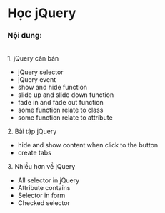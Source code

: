<h1>Học jQuery</h1>
<h3>Nội dung:</h3>
<br>
1. jQuery căn bản
<ul>
    <li>jQuery selector</li>
    <li>jQuery event</li>
    <li>show and hide function</li>
    <li>slide up and slide down function</li>
    <li>fade in and fade out function </li>
    <li>some function relate to class</li>
    <li>some function relate to attribute</li>
</ul>
2. Bài tập jQuery
<ul>
    <li>hide and show content when click to the button</li>
    <li>create tabs</li>
</ul>
3. Nhiều hơn về jQuery
<ul>
    <li>All selector in jQuery</li>
    <li>Attribute contains</li>
    <li>Selector in form</li>
    <li>Checked selector</li>
</ul>
